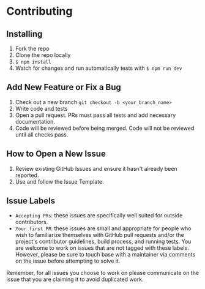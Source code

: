 # Contributing

## Installing

1. Fork the repo
2. Clone the repo locally
3. `$ npm install`
4. Watch for changes and run automatically tests with `$ npm run dev`

## Add New Feature or Fix a Bug

1. Check out a new branch `git checkout -b <your_branch_name>`
2. Write code and tests
3. Open a pull request. PRs must pass all tests and add necessary documentation. 
4. Code will be reviewed before being merged. Code will not be reviewed until all checks pass.

## How to Open a New Issue
1. Review existing GitHub Issues and ensure it hasn't already been reported. 
2. Use and follow the Issue Template.

## Issue Labels

- `Accepting PRs`: these issues are specifically well suited for outside contributors.
- `Your first PR`: these issues are small and appropriate for people who wish to familiarize themselves with GitHub pull requests and/or the project's contributor guidelines, build process, and running tests. You are welcome to work on issues that are not tagged with these labels. However, please be sure to touch base with a maintainer via comments on the issue before attempting to solve it.

Remember, for all issues you choose to work on please communicate on the issue that you are claiming it to avoid duplicated work.
